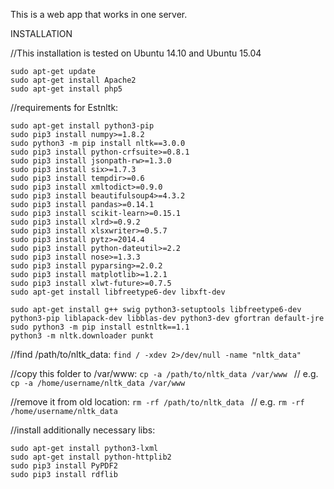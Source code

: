 This is a web app that works in one server. 

INSTALLATION

//This installation is tested on Ubuntu 14.10 and Ubuntu 15.04
```
sudo apt-get update
sudo apt-get install Apache2
sudo apt-get install php5
```

//requirements for Estnltk:
```
sudo apt-get install python3-pip
sudo pip3 install numpy>=1.8.2
sudo python3 -m pip install nltk==3.0.0
sudo pip3 install python-crfsuite>=0.8.1
sudo pip3 install jsonpath-rw>=1.3.0
sudo pip3 install six>=1.7.3
sudo pip3 install tempdir>=0.6
sudo pip3 install xmltodict>=0.9.0
sudo pip3 install beautifulsoup4>=4.3.2
sudo pip3 install pandas>=0.14.1
sudo pip3 install scikit-learn>=0.15.1
sudo pip3 install xlrd>=0.9.2
sudo pip3 install xlsxwriter>=0.5.7
sudo pip3 install pytz>=2014.4
sudo pip3 install python-dateutil>=2.2
sudo pip3 install nose>=1.3.3
sudo pip3 install pyparsing>=2.0.2
sudo pip3 install matplotlib>=1.2.1
sudo pip3 install xlwt-future>=0.7.5
sudo apt-get install libfreetype6-dev libxft-dev
```

```
sudo apt-get install g++ swig python3-setuptools libfreetype6-dev python3-pip liblapack-dev libblas-dev python3-dev gfortran default-jre
sudo python3 -m pip install estnltk==1.1
python3 -m nltk.downloader punkt
```

//find /path/to/nltk_data:
    ```
    find / -xdev 2>/dev/null -name "nltk_data"
    ```
    
//copy this folder to /var/www:
        ```
        cp -a /path/to/nltk_data /var/www 
        ```
        // e.g. ```cp -a /home/username/nltk_data /var/www```


//remove it from old location:
        ```
	rm -rf /path/to/nltk_data 
	```
        // e.g. ```rm -rf /home/username/nltk_data```
        

//install additionally necessary libs:
```
sudo apt-get install python3-lxml
sudo apt-get install python-httplib2
sudo pip3 install PyPDF2
sudo pip3 install rdflib
```

